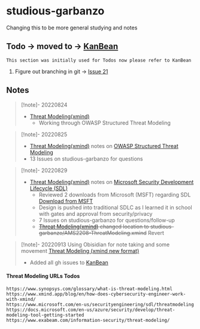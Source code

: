 # studious-garbanzo
Changing this to be more general studying and notes

## Todo -> moved to -> [KanBean](KanBean.md)
```
This section was initially used for Todos now please refer to KanBean
```
1. Figure out branching in git -> [Issue 21 ](obsidian://shell-commands/?vault=studious-garbanzo&execute=262pfp9ome&_gh_repo1=rra-dev/studious-garbanzo&_gh_issue9=1)


## Notes

> [!note]- 20220824
>  - [Threat Modeling(xmind)](/../AMS2208-ThreatModeling.xmind)
> 	 - Working through OWASP Structured Threat Modeling

> [!note]- 20220825
>  - [Threat Modeling(xmind)](/../AMS2208-ThreatModeling.xmind) notes on
[OWASP Structured Threat Modeling](https://owasp.org/www-community/Threat_Modeling_Process)
> - 13 Issues on studious-garbanzo for questions

> [!note]- 20220829
>  - [Threat Modeling(xmind)](/../AMS2208-ThreatModeling.xmind) notes on [Microsoft Security Development Lifecycle (SDL)](https://www.microsoft.com/en-us/securityengineering/sdl)
>      - Reviewed 2 downloads from Microsoft (MSFT) regarding SDL
>             [Download from MSFT](https://go.microsoft.com/?linkid=9708425)
>      - Design is pushed into traditional SDLC as I learned it in school with gates and approval from security/privacy
>      - 7 Issues on studious-garbanzo for questions/follow-up
>      - ~~[Threat Modeling(xmind)](/../AMS2208-ThreatModeling.xmind) changed location to studious-garbanzo/AMS2208-ThreatModeling.xmind~~ Revert

> [!note]- 20220913
> Using Obisidian for note taking and some movement
> [Threat Modeling (xmind new format)](obsidian://shell-commands/?vault=studious-garbanzo&execute=0lncanifcf&_xmind5=/home/renn/Documents/AMS2208-ThreatModeling.xmind)
> - Added all gh issues to [KanBean](KanBean.md)

#### Threat Modeling URLs Todos
```
https://www.synopsys.com/glossary/what-is-threat-modeling.html
https://www.xmind.app/blog/en/how-does-cybersecurity-engineer-work-with-xmind/
https://www.microsoft.com/en-us/securityengineering/sdl/threatmodeling
https://docs.microsoft.com/en-us/azure/security/develop/threat-modeling-tool-getting-started
https://www.exabeam.com/information-security/threat-modeling/
```


